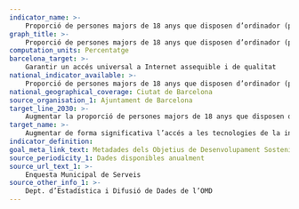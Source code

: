 ```yaml
---
indicator_name: >-
    Proporció de persones majors de 18 anys que disposen d’ordinador (portàtil o de sobretaula) a casa
graph_title: >-
    Proporció de persones majors de 18 anys que disposen d’ordinador (portàtil o de sobretaula) a casa
computation_units: Percentatge
barcelona_target: >-
    Garantir un accés universal a Internet assequible i de qualitat
national_indicator_available: >-
    Proporció de persones majors de 18 anys que disposen d’ordinador (portàtil o de sobretaula) a casa
national_geographical_coverage: Ciutat de Barcelona
source_organisation_1: Ajuntament de Barcelona
target_line_2030: >-
    Augmentar la proporció de persones majors de 18 anys que disposen d’ordinador (portàtil o de sobretaula) a casa fins al 90,0%
target_name: >-
    Augmentar de forma significativa l’accés a les tecnologies de la informació i la comunicació i esforçar-se a proporcionar accés universal i assequible a Internet als països menys avançats a tot tardar el 2020
indicator_definition:
goal_meta_link_text: Metadades dels Objetius de Desenvolupament Sostenible de les Nacions Unides (pdf 894kB)
source_periodicity_1: Dades disponibles anualment
source_url_text_1: >-
    Enquesta Municipal de Serveis
source_other_info_1: >-
    Dept. d’Estadística i Difusió de Dades de l’OMD
---
```

